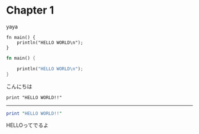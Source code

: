 # Chapter 1

yaya

```rust,editable
fn main() {
    println("HELLO WORLD\n");
}
```

```rust
fn main() {

    println("HELLO WORLD\n");
}
```

こんにちは

```perl,editable
print "HELLO WORLD!!"
```

----

```perl
print "HELLO WORLD!!"
```


HELLOってでるよ


